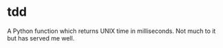 # tdd
A Python function which returns UNIX time in milliseconds. Not much to it but has served me well. 
